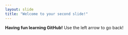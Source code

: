 ```yaml
---
layout: slide
title: "Welcome to your second slide!"
---
```

**Having fun learning GitHub!**
Use the left arrow to go back!
